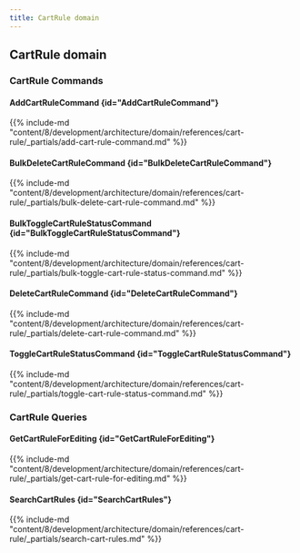 ```yaml
---
title: CartRule domain
---
```


## CartRule domain

### CartRule Commands

#### AddCartRuleCommand {id="AddCartRuleCommand"}

{{%  include-md "content/8/development/architecture/domain/references/cart-rule/_partials/add-cart-rule-command.md" %}}
#### BulkDeleteCartRuleCommand {id="BulkDeleteCartRuleCommand"}

{{%  include-md "content/8/development/architecture/domain/references/cart-rule/_partials/bulk-delete-cart-rule-command.md" %}}
#### BulkToggleCartRuleStatusCommand {id="BulkToggleCartRuleStatusCommand"}

{{%  include-md "content/8/development/architecture/domain/references/cart-rule/_partials/bulk-toggle-cart-rule-status-command.md" %}}
#### DeleteCartRuleCommand {id="DeleteCartRuleCommand"}

{{%  include-md "content/8/development/architecture/domain/references/cart-rule/_partials/delete-cart-rule-command.md" %}}
#### ToggleCartRuleStatusCommand {id="ToggleCartRuleStatusCommand"}

{{%  include-md "content/8/development/architecture/domain/references/cart-rule/_partials/toggle-cart-rule-status-command.md" %}}

### CartRule Queries

#### GetCartRuleForEditing {id="GetCartRuleForEditing"}

{{%  include-md "content/8/development/architecture/domain/references/cart-rule/_partials/get-cart-rule-for-editing.md" %}}
#### SearchCartRules {id="SearchCartRules"}

{{%  include-md "content/8/development/architecture/domain/references/cart-rule/_partials/search-cart-rules.md" %}}

